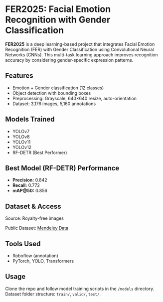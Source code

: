 <!DOCTYPE html>
<html lang="en">
<head>
  <meta charset="UTF-8" />
  <meta name="viewport" content="width=device-width, initial-scale=1.0"/>
</head>
<body>

  <h1>FER2025: Facial Emotion Recognition with Gender Classification</h1>

  <p><strong>FER2025</strong> is a deep learning-based project that integrates Facial Emotion Recognition (FER) with Gender Classification using Convolutional Neural Networks (CNNs). This multi-task learning approach improves recognition accuracy by considering gender-specific expression patterns.</p>

  <h2>Features</h2>
  <ul>
    <li>Emotion + Gender classification (12 classes)</li>
    <li>Object detection with bounding boxes</li>
    <li>Preprocessing: Grayscale, 640×640 resize, auto-orientation</li>
    <li>Dataset: 3,176 images, 5,160 annotations</li>
  </ul>

  <h2>Models Trained</h2>
  <ul>
    <li>YOLOv7</li>
    <li>YOLOv8</li>
    <li>YOLOv11</li>
    <li>YOLOv12</li>
    <li>RF-DETR (Best Performer)</li>
  </ul>

  <h2>Best Model (RF-DETR) Performance</h2>
  <ul>
    <li><strong>Precision:</strong> 0.842</li>
    <li><strong>Recall:</strong> 0.772</li>
    <li><strong>mAP@50:</strong> 0.856</li>
  </ul>

  <h2>Dataset & Access</h2>
  <p>Source: Royalty-free images</p>
  <p>Public Dataset: <a href="https://data.mendeley.com/datasets/y7xfffjh6z/3" target="_blank">Mendeley Data</a></p>

  <h2>Tools Used</h2>
  <ul>
    <li>Roboflow (annotation)</li>
    <li>PyTorch, YOLO, Transformers</li>
  </ul>

  <h2>Usage</h2>
  <p>Clone the repo and follow model training scripts in the <code>/models</code> directory. Dataset folder structure: <code>train/</code>, <code>valid/</code>, <code>test/</code>.</p>

</body>
</html>

